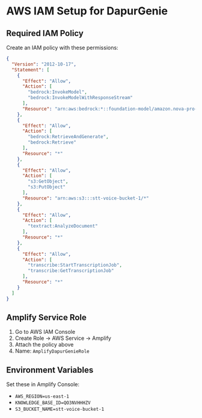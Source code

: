 # AWS IAM Setup for DapurGenie

## Required IAM Policy

Create an IAM policy with these permissions:

```json
{
  "Version": "2012-10-17",
  "Statement": [
    {
      "Effect": "Allow",
      "Action": [
        "bedrock:InvokeModel",
        "bedrock:InvokeModelWithResponseStream"
      ],
      "Resource": "arn:aws:bedrock:*::foundation-model/amazon.nova-pro-v1:0"
    },
    {
      "Effect": "Allow",
      "Action": [
        "bedrock:RetrieveAndGenerate",
        "bedrock:Retrieve"
      ],
      "Resource": "*"
    },
    {
      "Effect": "Allow",
      "Action": [
        "s3:GetObject",
        "s3:PutObject"
      ],
      "Resource": "arn:aws:s3:::stt-voice-bucket-1/*"
    },
    {
      "Effect": "Allow",
      "Action": [
        "textract:AnalyzeDocument"
      ],
      "Resource": "*"
    },
    {
      "Effect": "Allow",
      "Action": [
        "transcribe:StartTranscriptionJob",
        "transcribe:GetTranscriptionJob"
      ],
      "Resource": "*"
    }
  ]
}
```

## Amplify Service Role

1. Go to AWS IAM Console
2. Create Role → AWS Service → Amplify
3. Attach the policy above
4. Name: `AmplifyDapurGenieRole`

## Environment Variables

Set these in Amplify Console:
- `AWS_REGION=us-east-1`
- `KNOWLEDGE_BASE_ID=QO3NVHHHZV`
- `S3_BUCKET_NAME=stt-voice-bucket-1`